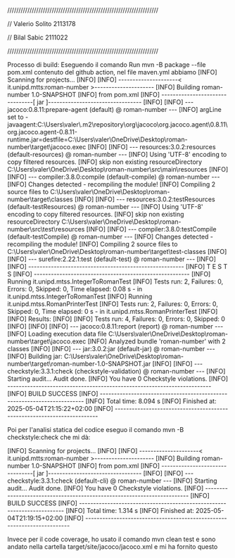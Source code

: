 ////////////////////////////////////////////////////////////////////

// Valerio Solito 2113178

// Bilal Sabic 2111022

////////////////////////////////////////////////////////////////////

Processo di build:
Eseguendo il comando Run mvn -B package --file pom.xml contenuto del github action, nel file maven.yml abbiamo
[INFO] Scanning for projects...
[INFO]
[INFO] ---------------------< it.unipd.mtts:roman-number >---------------------
[INFO] Building roman-number 1.0-SNAPSHOT
[INFO]   from pom.xml
[INFO] --------------------------------[ jar ]---------------------------------
[INFO]
[INFO] --- jacoco:0.8.11:prepare-agent (default) @ roman-number ---
[INFO] argLine set to -javaagent:C:\\Users\\valer\\.m2\\repository\\org\\jacoco\\org.jacoco.agent\\0.8.11\\org.jacoco.agent-0.8.11-runtime.jar=destfile=C:\\Users\\valer\\OneDrive\\Desktop\\roman-number\\target\\jacoco.exec
[INFO]
[INFO] --- resources:3.0.2:resources (default-resources) @ roman-number ---
[INFO] Using 'UTF-8' encoding to copy filtered resources.
[INFO] skip non existing resourceDirectory C:\Users\valer\OneDrive\Desktop\roman-number\src\main\resources
[INFO]
[INFO] --- compiler:3.8.0:compile (default-compile) @ roman-number ---
[INFO] Changes detected - recompiling the module!
[INFO] Compiling 2 source files to C:\Users\valer\OneDrive\Desktop\roman-number\target\classes
[INFO]
[INFO] --- resources:3.0.2:testResources (default-testResources) @ roman-number ---
[INFO] Using 'UTF-8' encoding to copy filtered resources.
[INFO] skip non existing resourceDirectory C:\Users\valer\OneDrive\Desktop\roman-number\src\test\resources
[INFO]
[INFO] --- compiler:3.8.0:testCompile (default-testCompile) @ roman-number ---
[INFO] Changes detected - recompiling the module!
[INFO] Compiling 2 source files to C:\Users\valer\OneDrive\Desktop\roman-number\target\test-classes
[INFO]
[INFO] --- surefire:2.22.1:test (default-test) @ roman-number ---
[INFO]
[INFO] -------------------------------------------------------
[INFO]  T E S T S
[INFO] -------------------------------------------------------
[INFO] Running it.unipd.mtss.IntegerToRomanTest
[INFO] Tests run: 2, Failures: 0, Errors: 0, Skipped: 0, Time elapsed: 0.08 s - in it.unipd.mtss.IntegerToRomanTest
[INFO] Running it.unipd.mtss.RomanPrinterTest
[INFO] Tests run: 2, Failures: 0, Errors: 0, Skipped: 0, Time elapsed: 0 s - in it.unipd.mtss.RomanPrinterTest
[INFO]
[INFO] Results:
[INFO]
[INFO] Tests run: 4, Failures: 0, Errors: 0, Skipped: 0
[INFO]
[INFO]
[INFO] --- jacoco:0.8.11:report (report) @ roman-number ---
[INFO] Loading execution data file C:\Users\valer\OneDrive\Desktop\roman-number\target\jacoco.exec
[INFO] Analyzed bundle 'roman-number' with 2 classes
[INFO]
[INFO] --- jar:3.0.2:jar (default-jar) @ roman-number ---
[INFO] Building jar: C:\Users\valer\OneDrive\Desktop\roman-number\target\roman-number-1.0-SNAPSHOT.jar
[INFO]
[INFO] --- checkstyle:3.3.1:check (checkstyle-validation) @ roman-number ---
[INFO] Starting audit...
Audit done.
[INFO] You have 0 Checkstyle violations.
[INFO] ------------------------------------------------------------------------
[INFO] BUILD SUCCESS
[INFO] ------------------------------------------------------------------------
[INFO] Total time:  8.094 s
[INFO] Finished at: 2025-05-04T21:15:22+02:00
[INFO] ------------------------------------------------------------------------


Poi per l'analisi statica del codice eseguo il comando mvn -B checkstyle:check che mi dà:

[INFO] Scanning for projects...
[INFO]
[INFO] ---------------------< it.unipd.mtts:roman-number >---------------------
[INFO] Building roman-number 1.0-SNAPSHOT
[INFO]   from pom.xml
[INFO] --------------------------------[ jar ]---------------------------------
[INFO]
[INFO] --- checkstyle:3.3.1:check (default-cli) @ roman-number ---
[INFO] Starting audit...
Audit done.
[INFO] You have 0 Checkstyle violations.
[INFO] ------------------------------------------------------------------------
[INFO] BUILD SUCCESS
[INFO] ------------------------------------------------------------------------
[INFO] Total time:  1.314 s
[INFO] Finished at: 2025-05-04T21:19:15+02:00
[INFO] ------------------------------------------------------------------------


Invece per il code coverage, ho usato il comando mvn clean test e sono andato nella cartella target/site/jacoco/jacoco.xml e mi ha fornito questo

<report name="roman-number">
<sessioninfo id="pc-di-vally-a94186ff" start="1746387183223" dump="1746387184977"/>
<package name="it/unipd/mtss">
<class name="it/unipd/mtss/IntegerToRoman" sourcefilename="IntegerToRoman.java">
<method name="<init>" desc="()V" line="7">
<counter type="INSTRUCTION" missed="3" covered="0"/>
<counter type="LINE" missed="1" covered="0"/>
<counter type="COMPLEXITY" missed="1" covered="0"/>
<counter type="METHOD" missed="1" covered="0"/>
</method>
<method name="convert" desc="(I)Ljava/lang/String;" line="9">
<counter type="INSTRUCTION" missed="0" covered="154"/>
<counter type="BRANCH" missed="0" covered="8"/>
<counter type="LINE" missed="0" covered="10"/>
<counter type="COMPLEXITY" missed="0" covered="5"/>
<counter type="METHOD" missed="0" covered="1"/>
</method>
<counter type="INSTRUCTION" missed="3" covered="154"/>
<counter type="BRANCH" missed="0" covered="8"/>
<counter type="LINE" missed="1" covered="10"/>
<counter type="COMPLEXITY" missed="1" covered="5"/>
<counter type="METHOD" missed="1" covered="1"/>
<counter type="CLASS" missed="0" covered="1"/>
</class>
<class name="it/unipd/mtss/RomanPrinter" sourcefilename="RomanPrinter.java">
<method name="<init>" desc="()V" line="8">
<counter type="INSTRUCTION" missed="3" covered="0"/>
<counter type="LINE" missed="1" covered="0"/>
<counter type="COMPLEXITY" missed="1" covered="0"/>
<counter type="METHOD" missed="1" covered="0"/>
</method>
<method name="print" desc="(I)Ljava/lang/String;" line="11">
<counter type="INSTRUCTION" missed="0" covered="4"/>
<counter type="LINE" missed="0" covered="1"/>
<counter type="COMPLEXITY" missed="0" covered="1"/>
<counter type="METHOD" missed="0" covered="1"/>
</method>
<method name="printAsciiArt" desc="(Ljava/lang/String;)Ljava/lang/String;" line="15">
<counter type="INSTRUCTION" missed="0" covered="246"/>
<counter type="BRANCH" missed="0" covered="4"/>
<counter type="LINE" missed="0" covered="7"/>
<counter type="COMPLEXITY" missed="0" covered="3"/>
<counter type="METHOD" missed="0" covered="1"/>
</method>
<counter type="INSTRUCTION" missed="3" covered="250"/>
<counter type="BRANCH" missed="0" covered="4"/>
<counter type="LINE" missed="1" covered="8"/>
<counter type="COMPLEXITY" missed="1" covered="4"/>
<counter type="METHOD" missed="1" covered="2"/>
<counter type="CLASS" missed="0" covered="1"/>
</class>
<sourcefile name="RomanPrinter.java">
<line nr="8" mi="3" ci="0" mb="0" cb="0"/>
<line nr="11" mi="0" ci="4" mb="0" cb="0"/>
<line nr="15" mi="0" ci="4" mb="0" cb="0"/>
<line nr="18" mi="0" ci="201" mb="0" cb="0"/>
<line nr="80" mi="0" ci="7" mb="0" cb="2"/>
<line nr="81" mi="0" ci="17" mb="0" cb="2"/>
<line nr="83" mi="0" ci="10" mb="0" cb="0"/>
<line nr="85" mi="0" ci="4" mb="0" cb="0"/>
<line nr="87" mi="0" ci="3" mb="0" cb="0"/>
<counter type="INSTRUCTION" missed="3" covered="250"/>
<counter type="BRANCH" missed="0" covered="4"/>
<counter type="LINE" missed="1" covered="8"/>
<counter type="COMPLEXITY" missed="1" covered="4"/>
<counter type="METHOD" missed="1" covered="2"/>
<counter type="CLASS" missed="0" covered="1"/>
</sourcefile>
<sourcefile name="IntegerToRoman.java">
<line nr="7" mi="3" ci="0" mb="0" cb="0"/>
<line nr="9" mi="0" ci="6" mb="0" cb="4"/>
<line nr="10" mi="0" ci="5" mb="0" cb="0"/>
<line nr="14" mi="0" ci="55" mb="0" cb="0"/>
<line nr="15" mi="0" ci="55" mb="0" cb="0"/>
<line nr="17" mi="0" ci="4" mb="0" cb="0"/>
<line nr="20" mi="0" ci="8" mb="0" cb="2"/>
<line nr="21" mi="0" ci="5" mb="0" cb="2"/>
<line nr="22" mi="0" ci="6" mb="0" cb="0"/>
<line nr="23" mi="0" ci="7" mb="0" cb="0"/>
<line nr="27" mi="0" ci="3" mb="0" cb="0"/>
<counter type="INSTRUCTION" missed="3" covered="154"/>
<counter type="BRANCH" missed="0" covered="8"/>
<counter type="LINE" missed="1" covered="10"/>
<counter type="COMPLEXITY" missed="1" covered="5"/>
<counter type="METHOD" missed="1" covered="1"/>
<counter type="CLASS" missed="0" covered="1"/>
</sourcefile>
<counter type="INSTRUCTION" missed="6" covered="404"/>
<counter type="BRANCH" missed="0" covered="12"/>
<counter type="LINE" missed="2" covered="18"/>
<counter type="COMPLEXITY" missed="2" covered="9"/>
<counter type="METHOD" missed="2" covered="3"/>
<counter type="CLASS" missed="0" covered="2"/>
</package>
<counter type="INSTRUCTION" missed="6" covered="404"/>
<counter type="BRANCH" missed="0" covered="12"/>
<counter type="LINE" missed="2" covered="18"/>
<counter type="COMPLEXITY" missed="2" covered="9"/>
<counter type="METHOD" missed="2" covered="3"/>
<counter type="CLASS" missed="0" covered="2"/>
</report>


